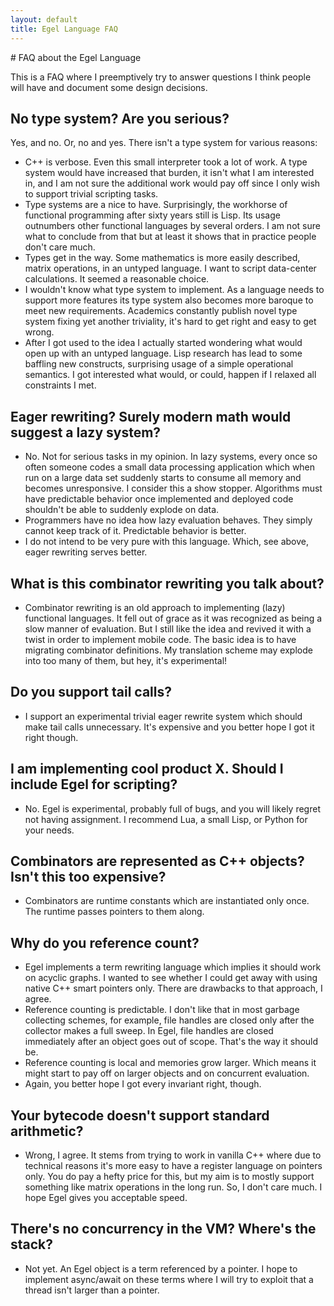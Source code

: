 ```yaml
---
layout: default
title: Egel Language FAQ
---
```

<html markdown="1">
<head>
<link rel="stylesheet" href="css/main.css">
</head>
<body markdown="1">
# FAQ about the Egel Language

This is a FAQ where I preemptively try to answer questions I think people will
have and document some design decisions.

## No type system? Are you serious?

Yes, and no. Or, no and yes. There isn't a type system for various reasons:

+ C++ is verbose. Even this small interpreter took a lot of work. A type system
  would have increased that burden, it isn't what I am interested in, and I
  am not sure the additional work would pay off since I only wish to support
  trivial scripting tasks.
+ Type systems are a nice to have. Surprisingly, the workhorse of functional
  programming after sixty years still is Lisp. Its usage outnumbers other
  functional languages by several orders. I am not sure what to conclude from that
  but at least it shows that in practice people don't care much.
+ Types get in the way. Some mathematics is more easily described, matrix operations,
  in an untyped language. I want to script data-center calculations. It seemed
  a reasonable choice.
+ I wouldn't know what type system to implement. As a language needs to
  support more features its type system also becomes more baroque to meet
  new requirements. Academics constantly publish novel type system
  fixing yet another triviality, it's hard to get right and easy to get wrong.
+ After I got used to the idea I actually started wondering what would open
  up with an untyped language. Lisp research has lead to some baffling new 
  constructs, surprising usage of a simple operational semantics. I got interested
  what would, or could, happen if I relaxed all constraints I met.

## Eager rewriting? Surely modern math would suggest a lazy system?

+ No. Not for serious tasks in my opinion. In lazy systems, every once so often
  someone codes a small data processing application which when run on a large data 
  set suddenly starts to consume all memory and becomes unresponsive. 
  I consider this a show stopper. 
  Algorithms must have predictable behavior once implemented and deployed code
  shouldn't be able to suddenly explode on data.
+ Programmers have no idea how lazy evaluation behaves. They simply cannot
  keep track of it. Predictable behavior is better.
+ I do not intend to be very pure with this language. Which, see above,
  eager rewriting serves better.

## What is this combinator rewriting you talk about?

+ Combinator rewriting is an old approach to implementing (lazy) functional
  languages. It fell out of grace as it was recognized as being a slow
  manner of evaluation. But I still like the idea and revived it with
  a twist in order to implement mobile code. The basic idea is to have
  migrating combinator definitions. My translation scheme may explode 
  into too many of them, but hey, it's experimental!

## Do you support tail calls?

+ I support an experimental trivial eager rewrite system which should
  make tail calls unnecessary. It's expensive and you better hope I got 
  it right though.
  
## I am implementing cool product X. Should I include Egel for scripting?

+ No. Egel is experimental, probably full of bugs, and you will likely regret
  not having assignment. I recommend Lua, a small Lisp, or Python for your
  needs.
  
## Combinators are represented as C++ objects? Isn't this too expensive?

+ Combinators are runtime constants which are instantiated only once. The
  runtime passes pointers to them along.

## Why do you reference count?

+ Egel implements a term rewriting language which implies it should
  work on acyclic graphs. I wanted to see whether I could get away with
  using native C++ smart pointers only. There are drawbacks to that
  approach, I agree.
+ Reference counting is predictable. I don't like that in most garbage
  collecting schemes, for example, file handles are closed only after
  the collector makes a full sweep. In Egel, file handles are closed
  immediately after an object goes out of scope. That's the way it should
  be.
+ Reference counting is local and memories grow larger.
  Which means it might start to pay off
  on larger objects and on concurrent evaluation.
+ Again, you better hope I got every invariant right, though.

## Your bytecode doesn't support standard arithmetic?

+ Wrong, I agree. It stems from trying to work in vanilla C++ where due to technical
  reasons it's more easy to have a register language on pointers only.
  You do pay a hefty price for this, but my aim is to mostly support something like
  matrix operations in the long run. So, I don't care much. I hope Egel
  gives you acceptable speed.

## There's no concurrency in the VM? Where's the stack?

+ Not yet. An Egel object is a term referenced by a pointer. I hope to implement
  async/await on these terms where I will try to exploit that a thread isn't
  larger than a pointer.
